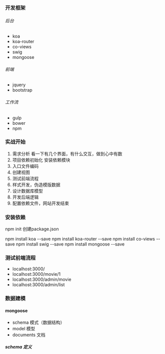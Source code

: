 ### 开发框架

###### 后台
- koa
- koa-router
- co-views
- swig
- mongoose

###### 前端
- jquery
- bootstrap

###### 工作流
- gulp
- bower
- npm 

### 实战开始
1. 需求分析
    看一下有几个界面，有什么交互，做到心中有数
2. 项目依赖初始化
    安装依赖模块
3. 入口文件编码
4. 创建视图
5. 测试前端流程
6. 样式开发，伪造模版数据
7. 设计数据库模型
8. 开发后端逻辑
9. 配置依赖文件，网站开发结束


### 安装依赖
npm init 创建package.json


npm install koa --save
npm install koa-router --save
npm install co-views --save
npm install swig --save
npm install mongoose --save

### 测试前端流程

- localhost:3000/
- localhost:3000/movie/1
- localhost:3000/admin/movie
- localhost:3000/admin/list


### 数据建模
#### mongoose

- schema 模式（数据结构）
- model 模型
- documents 文档

##### schema 定义



